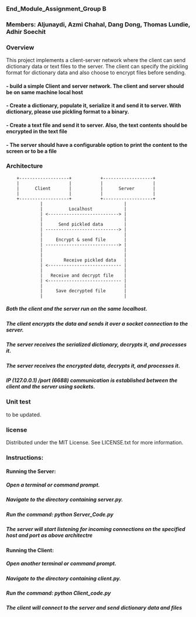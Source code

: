### End_Module_Assignment_Group B
### Members: Aljunaydi, Azmi Chahal, Dang Dong, Thomas Lundie, Adhir Soechit
### Overview
This project implements a client-server network where the client can send dictionary data or text files to the server. The client can specify the pickling format for dictionary data and also choose to encrypt files before sending.

#### -  build a simple Client and server network. The client and server should be on same machine local host
#### - Create a dictionary, populate it, serialize it and send it to server. With dictionary, please use pickling format to a binary. 
#### - Create a text file and send it to server. Also, the text contents should be encrypted in the text file
#### - The server should have a configurable option to print the content to the screen or to be a file


### Architecture
        +-------------------+           +-------------------+
        |                   |           |                   |
        |      Client       |           |      Server       |
        |                   |           |                   |
        +-------------------+           +-------------------+
                 |                               |
                 |          Localhost            |
                 | <---------------------------> |
                 |                               |
                 |      Send pickled data        |
                 | ----------------------------> |
                 |                               |
                 |     Encrypt & send file       |
                 | ----------------------------> |
                 |                               |
                 |                               |
                 |        Receive pickled data   |
                 | <---------------------------- |
                 |                               |
                 |   Receive and decrypt file    |
                 | <---------------------------- |
                 |                               |
                 |     Save decrypted file       |
                 |                               |
##### Both the client and the server run on the same localhost.
##### The client encrypts the data and sends it over a socket connection to the server.
##### The server receives the serialized dictionary, decrypts it, and processes it.
##### The server receives the encrypted data, decrypts it, and processes it.
##### IP (127.0.0.1) /port (6688) communication is established between the client and the server using sockets.               


### Unit test
to be updated.

### license
Distributed under the MIT License. See LICENSE.txt for more information.

### Instructions:

#### Running the Server:
##### Open a terminal or command prompt.
##### Navigate to the directory containing server.py.
##### Run the command: python Server_Code.py
##### The server will start listening for incoming connections on the specified host and port as above architectre

#### Running the Client:
##### Open another terminal or command prompt.
##### Navigate to the directory containing client.py.
##### Run the command: python Client_code.py
##### The client will connect to the server and send dictionary data and files
